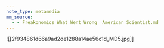 ```yaml
---
note_type: metamedia
mm_source:
  - - Freakonomics What Went Wrong  American Scientist.md
---
```


![[2f934861d66a9ad2de1288a14ae56c1d_MD5.jpg]]


